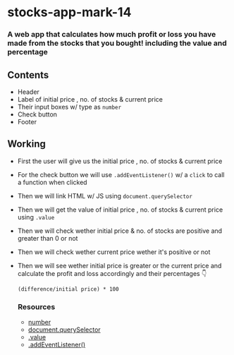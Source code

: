 # stocks-app-mark-14
### A web app that calculates how much profit or loss you have made from the stocks that you bought! including the value and percentage 

## Contents
- Header
- Label of initial price , no. of stocks & current price
- Their input boxes w/ type as `number`
- Check button
- Footer

## Working
- First the user will give us the initial price , no. of stocks & current price
- For the check button we will use `.addEventListener()` w/ a `click` to call a function when clicked
- Then we will link HTML w/ JS using `document.querySelector`
- Then we will get the value of initial price , no. of stocks & current price using `.value`
- Then we will check wether initial price & no. of stocks are positive and greater than 0 or not
- Then we will check wether current price wether it's positive or not
- Then we will see wether initial price is greater or the current price and calculate the profit and loss accordingly and their percentages 👇
  
  `(difference/initial price) * 100`
  
  ### Resources
  - [number](https://developer.mozilla.org/en-US/docs/Web/JavaScript/Reference/Global_Objects/Number)
  - [document.querySelector](https://www.w3schools.com/jsref/met_document_queryselector.asp)
  - [.value](https://www.w3schools.com/jsref/prop_text_value.asp)
  - [.addEventListener()](https://www.w3schools.com/jsref/met_document_addeventlistener.asp)

